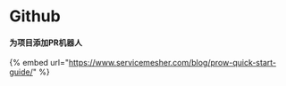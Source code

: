 # Github

#### 为项目添加PR机器人

{% embed url="https://www.servicemesher.com/blog/prow-quick-start-guide/" %}



